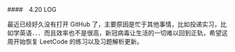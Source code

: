 ####　4.20 LOG

最近已经好久没有打开 GitHub 了，主要原因是忙于其他事情，比如投递实习，比如学英语．．．而且效率也不是很高，新冠病毒让生活的一切难以回到正轨，希望这周开始恢复 LeetCode 的练习以及习题解析更新。
